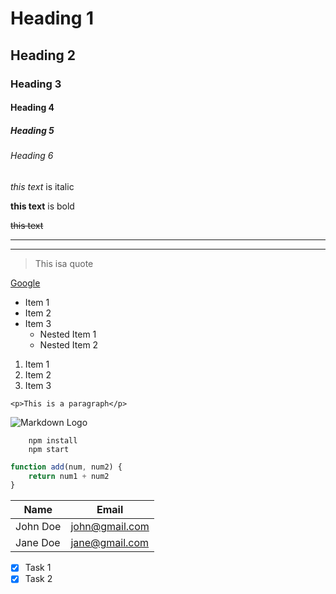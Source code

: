 <!-- Heading -->

# Heading 1
## Heading 2
### Heading 3
#### Heading 4
##### Heading 5
###### Heading 6

<!-- italic -->
*this text* is italic

**this text** is bold

<!-- Strikethrough -->

~~this text~~

<!-- Horizontal Rule -->

---
___

<!-- Blockquote -->

> This isa quote

<!-- Links -->
[Google](www.google.com "home page")

<!-- UL -->
* Item 1
* Item 2
* Item 3
    * Nested Item 1
    * Nested Item 2

<!-- Ol -->
1. Item 1
1. Item 2
1. Item 3

<!-- Inline Code Block -->

`<p>This is a paragraph</p>`

<!-- Images -->

![Markdown Logo](https://markdown-here.com/img/icon256.png)

<!-- Github Markdown -->

``` 
    npm install
    npm start
```

```javascript
function add(num, num2) {
    return num1 + num2
}
```
<!-- Tables -->

| Name      | Email             |
| ------    | -----------------|
| John Doe | john@gmail.com|
| Jane Doe | jane@gmail.com|


<!-- Task Lists -->
* [x] Task 1
* [x] Task 2